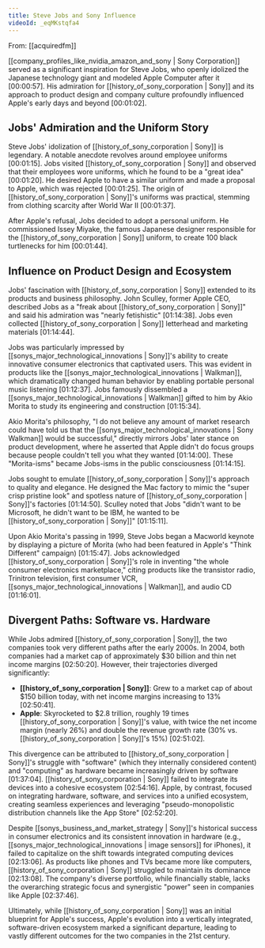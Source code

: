 ```yaml
---
title: Steve Jobs and Sony Influence
videoId: _eqMKstqfa4
---
```


From: [[acquiredfm]] <br/> 

[[company_profiles_like_nvidia_amazon_and_sony | Sony Corporation]] served as a significant inspiration for Steve Jobs, who openly idolized the Japanese technology giant and modeled Apple Computer after it <a class="yt-timestamp" data-t="00:00:57">[00:00:57]</a>. His admiration for [[history_of_sony_corporation | Sony]] and its approach to product design and company culture profoundly influenced Apple's early days and beyond <a class="yt-timestamp" data-t="00:01:02">[00:01:02]</a>.

## Jobs' Admiration and the Uniform Story

Steve Jobs' idolization of [[history_of_sony_corporation | Sony]] is legendary. A notable anecdote revolves around employee uniforms <a class="yt-timestamp" data-t="00:01:15">[00:01:15]</a>. Jobs visited [[history_of_sony_corporation | Sony]] and observed that their employees wore uniforms, which he found to be a "great idea" <a class="yt-timestamp" data-t="00:01:20">[00:01:20]</a>. He desired Apple to have a similar uniform and made a proposal to Apple, which was rejected <a class="yt-timestamp" data-t="00:01:25">[00:01:25]</a>. The origin of [[history_of_sony_corporation | Sony]]'s uniforms was practical, stemming from clothing scarcity after World War II <a class="yt-timestamp" data-t="00:01:37">[00:01:37]</a>.

After Apple's refusal, Jobs decided to adopt a personal uniform. He commissioned Issey Miyake, the famous Japanese designer responsible for the [[history_of_sony_corporation | Sony]] uniform, to create 100 black turtlenecks for him <a class="yt-timestamp" data-t="00:01:44">[00:01:44]</a>.

## Influence on Product Design and Ecosystem

Jobs' fascination with [[history_of_sony_corporation | Sony]] extended to its products and business philosophy. John Sculley, former Apple CEO, described Jobs as a "freak about [[history_of_sony_corporation | Sony]]" and said his admiration was "nearly fetishistic" <a class="yt-timestamp" data-t="01:14:38">[01:14:38]</a>. Jobs even collected [[history_of_sony_corporation | Sony]] letterhead and marketing materials <a class="yt-timestamp" data-t="01:14:44">[01:14:44]</a>.

Jobs was particularly impressed by [[sonys_major_technological_innovations | Sony]]'s ability to create innovative consumer electronics that captivated users. This was evident in products like the [[sonys_major_technological_innovations | Walkman]], which dramatically changed human behavior by enabling portable personal music listening <a class="yt-timestamp" data-t="01:12:37">[01:12:37]</a>. Jobs famously dissembled a [[sonys_major_technological_innovations | Walkman]] gifted to him by Akio Morita to study its engineering and construction <a class="yt-timestamp" data-t="01:15:34">[01:15:34]</a>.

Akio Morita's philosophy, "I do not believe any amount of market research could have told us that the [[sonys_major_technological_innovations | Sony Walkman]] would be successful," directly mirrors Jobs' later stance on product development, where he asserted that Apple didn't do focus groups because people couldn't tell you what they wanted <a class="yt-timestamp" data-t="01:14:00">[01:14:00]</a>. These "Morita-isms" became Jobs-isms in the public consciousness <a class="yt-timestamp" data-t="01:14:15">[01:14:15]</a>.

Jobs sought to emulate [[history_of_sony_corporation | Sony]]'s approach to quality and elegance. He designed the Mac factory to mimic the "super crisp pristine look" and spotless nature of [[history_of_sony_corporation | Sony]]'s factories <a class="yt-timestamp" data-t="01:14:50">[01:14:50]</a>. Sculley noted that Jobs "didn't want to be Microsoft, he didn't want to be IBM, he wanted to be [[history_of_sony_corporation | Sony]]" <a class="yt-timestamp" data-t="01:15:11">[01:15:11]</a>.

Upon Akio Morita's passing in 1999, Steve Jobs began a Macworld keynote by displaying a picture of Morita (who had been featured in Apple's "Think Different" campaign) <a class="yt-timestamp" data-t="01:15:47">[01:15:47]</a>. Jobs acknowledged [[history_of_sony_corporation | Sony]]'s role in inventing "the whole consumer electronics marketplace," citing products like the transistor radio, Trinitron television, first consumer VCR, [[sonys_major_technological_innovations | Walkman]], and audio CD <a class="yt-timestamp" data-t="01:16:01">[01:16:01]</a>.

## Divergent Paths: Software vs. Hardware

While Jobs admired [[history_of_sony_corporation | Sony]], the two companies took very different paths after the early 2000s. In 2004, both companies had a market cap of approximately \$30 billion and thin net income margins <a class="yt-timestamp" data-t="02:50:20">[02:50:20]</a>. However, their trajectories diverged significantly:
*   **[[history_of_sony_corporation | Sony]]**: Grew to a market cap of about \$150 billion today, with net income margins increasing to 13% <a class="yt-timestamp" data-t="02:50:41">[02:50:41]</a>.
*   **Apple**: Skyrocketed to \$2.8 trillion, roughly 19 times [[history_of_sony_corporation | Sony]]'s value, with twice the net income margin (nearly 26%) and double the revenue growth rate (30% vs. [[history_of_sony_corporation | Sony]]'s 15%) <a class="yt-timestamp" data-t="02:51:02">[02:51:02]</a>.

This divergence can be attributed to [[history_of_sony_corporation | Sony]]'s struggle with "software" (which they internally considered content) and "computing" as hardware became increasingly driven by software <a class="yt-timestamp" data-t="01:37:04">[01:37:04]</a>. [[history_of_sony_corporation | Sony]] failed to integrate its devices into a cohesive ecosystem <a class="yt-timestamp" data-t="02:54:16">[02:54:16]</a>. Apple, by contrast, focused on integrating hardware, software, and services into a unified ecosystem, creating seamless experiences and leveraging "pseudo-monopolistic distribution channels like the App Store" <a class="yt-timestamp" data-t="02:52:20">[02:52:20]</a>.

Despite [[sonys_business_and_market_strategy | Sony]]'s historical success in consumer electronics and its consistent innovation in hardware (e.g., [[sonys_major_technological_innovations | image sensors]] for iPhones), it failed to capitalize on the shift towards integrated computing devices <a class="yt-timestamp" data-t="02:13:06">[02:13:06]</a>. As products like phones and TVs became more like computers, [[history_of_sony_corporation | Sony]] struggled to maintain its dominance <a class="yt-timestamp" data-t="02:13:08">[02:13:08]</a>. The company's diverse portfolio, while financially stable, lacks the overarching strategic focus and synergistic "power" seen in companies like Apple <a class="yt-timestamp" data-t="02:37:46">[02:37:46]</a>.

Ultimately, while [[history_of_sony_corporation | Sony]] was an initial blueprint for Apple's success, Apple's evolution into a vertically integrated, software-driven ecosystem marked a significant departure, leading to vastly different outcomes for the two companies in the 21st century.